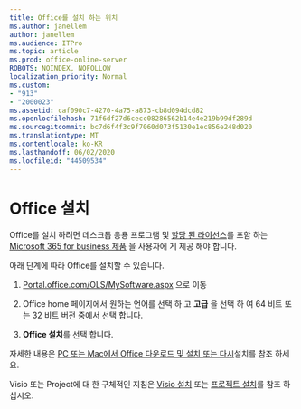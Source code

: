 ```yaml
---
title: Office를 설치 하는 위치
ms.author: janellem
author: janellem
ms.audience: ITPro
ms.topic: article
ms.prod: office-online-server
ROBOTS: NOINDEX, NOFOLLOW
localization_priority: Normal
ms.custom:
- "913"
- "2000023"
ms.assetid: caf090c7-4270-4a75-a873-cb8d094dcd82
ms.openlocfilehash: 71f6df27d6cecc08286562b14e4e219b99df289d
ms.sourcegitcommit: bc7d6f4f3c9f7060d073f5130e1ec856e248d020
ms.translationtype: MT
ms.contentlocale: ko-KR
ms.lasthandoff: 06/02/2020
ms.locfileid: "44509534"
---
```

# <a name="install-office"></a>Office 설치

Office를 설치 하려면 데스크톱 응용 프로그램 및 [할당 된 라이선스](https://docs.microsoft.com/microsoft-365/admin/add-users/add-users)를 포함 하는 [Microsoft 365 for business 제품](https://support.office.com/article/f8ab5e25-bf3f-4a47-b264-174b1ee925fd?wt.mc_id=Alchemy_ClientDIA) 을 사용자에 게 제공 해야 합니다.
  
아래 단계에 따라 Office를 설치할 수 있습니다.
  
1. [Portal.office.com/OLS/MySoftware.aspx](https://portal.office.com/OLS/MySoftware.aspx) 으로 이동

2. Office home 페이지에서 원하는 언어를 선택 하 고 **고급** 을 선택 하 여 64 비트 또는 32 비트 버전 중에서 선택 합니다.

3. **Office 설치**를 선택 합니다.

자세한 내용은 [PC 또는 Mac에서 Office 다운로드 및 설치 또는 다시](https://support.office.com/article/4414eaaf-0478-48be-9c42-23adc4716658?wt.mc_id=Alchemy_ClientDIA)설치를 참조 하세요.
  
Visio 또는 Project에 대 한 구체적인 지침은 [Visio 설치](https://support.office.com/article/f98f21e3-aa02-4827-9167-ddab5b025710) 또는 [프로젝트 설치](https://support.office.com/article/7059249b-d9fe-4d61-ab96-5c5bf435f281)를 참조 하십시오.
